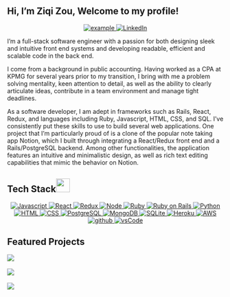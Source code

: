 ## Hi, I’m Ziqi Zou, Welcome to my profile! 
 
<p align ="center">
	
  <a href="mailto:brianzou1@gmail.com" target="_blank">
    <img src="https://img.shields.io/badge/Gmail-D14836?style=for-the-badge&logo=gmail&logoColor=white" alt="example"/>
  </a>
  
   <a href="https://www.linkedin.com/in/ziqi-zou-cpa-2a877818a/" target="_blank">
    <img alt="LinkedIn" src="https://img.shields.io/badge/LinkedIn-0077B5?style=for-the-badge&logo=linkedin&logoColor=white" >
  </a>   


<p>I’m a full-stack software engineer with a passion for both designing sleek and intuitive front end systems and developing readable, efficient and scalable code in the back end.

I come from a background in public accounting. Having worked as a CPA at KPMG for several years prior to my transition, I bring with me a problem solving mentality, keen attention to detail, as well as the ability to clearly articulate ideas, contribute in a team environment and manage tight deadlines.

As a software developer, I am adept in frameworks such as Rails, React, Redux, and languages including Ruby, Javascript, HTML, CSS, and SQL. I’ve consistently put these skills to use to build several web applications. One project that I’m particularly proud of is a clone of the popular note taking app Notion, which I built through integrating a React/Redux front end and a Rails/PostgreSQL backend. Among other functionalities, the application features an intuitive and minimalistic design, as well as rich text editing capabilities that mimic the behavior on Notion.
</p>



## Tech Stack<img src="https://media2.giphy.com/media/QssGEmpkyEOhBCb7e1/giphy.gif?cid=ecf05e47a0n3gi1bfqntqmob8g9aid1oyj2wr3ds3mg700bl&rid=giphy.gif" width = 32px> 

<p align="center">
   <a href="#" target="_blank">
     <img alt="Javascript" src="https://img.shields.io/badge/JavaScript-F7DF1E?style=for-the-badge&logo=javascript&logoColor=white">
   </a>

  <a href="#" target="_blank">
    <img alt="React" src="https://img.shields.io/badge/-ReactJs-61DAFB?logo=react&logoColor=white&style=for-the-badge">
  </a>

  <a href="#" target="_blank">
    <img alt="Redux" src="https://img.shields.io/badge/Redux-593D88?style=for-the-badge&logo=redux&logoColor=white">
  </a>

  <a href="#" target="_blank">
    <img alt="Node" src="https://img.shields.io/badge/Node.js-43853D?style=for-the-badge&logo=node.js&logoColor=white">
  </a>

  <a href="#" target="_blank">
    <img alt="Ruby" src="https://img.shields.io/badge/Ruby-CC342D?style=for-the-badge&logo=ruby&logoColor=white">
  </a>

  <a href="#" target="_blank">
    <img alt="Ruby on Rails" src="https://img.shields.io/badge/Ruby_on_Rails-CC0000?style=for-the-badge&logo=ruby-on-rails&logoColor=white">
  </a>
	
  <a href="#" target="_blank">
    <img alt="Python" src="https://img.shields.io/badge/Python-3776AB?style=for-the-badge&logo=python&logoColor=white">
  </a>

  <a href="#" target="_blank">
    <img alt="HTML" src="https://img.shields.io/badge/HTML5-E34F26?style=for-the-badge&logo=html5&logoColor=white">
  </a>
  
  <a href="#" target="_blank">
    <img alt="CSS" src="https://img.shields.io/badge/CSS3-1572B6?style=for-the-badge&logo=css3&logoColor=white">
  </a>
  
  <a href="#" target="_blank">
    <img alt="PostgreSQL" src="https://img.shields.io/badge/PostgreSQL-316192?style=for-the-badge&logo=postgresql&logoColor=white">
  </a>

  <a href="#" target="_blank">
    <img alt="MongoDB" src="https://img.shields.io/badge/MongoDB-4EA94B?style=for-the-badge&logo=mongodb&logoColor=white">
  </a>
  
  <a href="#" target="_blank">
    <img alt="SQLite" src="https://img.shields.io/badge/SQLite-07405E?style=for-the-badge&logo=sqlite&logoColor=white">
  </a>
  
  <a href="#" target="_blank">
    <img alt="Heroku" src="https://img.shields.io/badge/Heroku-430098?style=for-the-badge&logo=heroku&logoColor=white">
  </a>

  <a href="#" target="_blank">
    <img alt="AWS" src="https://img.shields.io/badge/Amazon_AWS-232F3E?style=for-the-badge&logo=amazon-aws&logoColor=white">
  </a>

  <a href="#" target="_blank">
    <img src="https://img.shields.io/badge/github-181717.svg?style=for-the-badge&logo=github&logoColor=white" alt="github" />
  </a>
  <a href="#" target="_blank">
    <img src="https://img.shields.io/badge/vscode-007ACC.svg?style=for-the-badge&logo=visualstudiocode&logoColor=white" alt="vsCode"/> 
  </a>
</p>

## Featured Projects

<a href="https://github.com/ziqi23/Grub-Globe-2">
  <img align="center" src="https://github-readme-stats.vercel.app/api/pin/?username=ziqi23&repo=Grub-Globe-2&theme=tokyonight" />
</a>  
<br></br>

<a href="https://github.com/ziqi23/Zotion">
  <img align="center" src="https://github-readme-stats.vercel.app/api/pin/?username=ziqi23&repo=Zotion&theme=tokyonight" />
</a> 
<br></br>
<a href="https://github.com/ziqi23/Last-One-Standing">

  <img align="center" src="https://github-readme-stats.vercel.app/api/pin/?username=ziqi23&repo=Last-One-Standing&theme=tokyonight" />
	
</a> 
<br></br>
